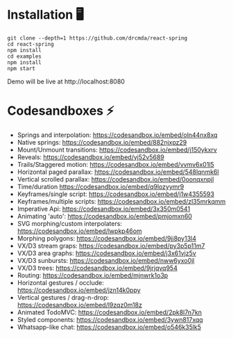 # Installation 🖥

    git clone --depth=1 https://github.com/drcmda/react-spring
    cd react-spring
    npm install
    cd examples
    npm install
    npm start

Demo will be live at http://localhost:8080

# Codesandboxes ⚡️

- Springs and interpolation: https://codesandbox.io/embed/oln44nx8xq
- Native springs: https://codesandbox.io/embed/882njxpz29
- Mount/Unmount transitions: https://codesandbox.io/embed/j150ykxrv
- Reveals: https://codesandbox.io/embed/yj52v5689
- Trails/Staggered motion: https://codesandbox.io/embed/vvmv6x01l5
- Horizontal paged parallax: https://codesandbox.io/embed/548lqnmk6l
- Vertical scrolled parallax: https://codesandbox.io/embed/0oonqxnpjl
- Time/duration https://codesandbox.io/embed/q9lozyymr9
- Keyframes/single script: https://codesandbox.io/embed/j1w4355593
- Keyframes/multiple scripts: https://codesandbox.io/embed/zl35mrkqmm
- Imperative Api: https://codesandbox.io/embed/3x350m0541
- Animating 'auto': https://codesandbox.io/embed/pmjomxn60
- SVG morphing/custom interpolaters: https://codesandbox.io/embed/lwpkp46om
- Morphing polygons: https://codesandbox.io/embed/9jj8py13l4
- VX/D3 stream graps: https://codesandbox.io/embed/py3p5p11m7
- VX/D3 area graphs: https://codesandbox.io/embed/j3x61vjz5v
- VX/D3 sunbursts: https://codesandbox.io/embed/nww6yxo0jl
- VX/D3 trees: https://codesandbox.io/embed/9jrjqvq954
- Routing: https://codesandbox.io/embed/mjnwrk1o3p
- Horizontal gestures / occlude: https://codesandbox.io/embed/jzn14k0ppy
- Vertical gestures / drag-n-drop: https://codesandbox.io/embed/l9zqz0m18z
- Animated TodoMVC: https://codesandbox.io/embed/2pk8l7n7kn
- Styled components: https://codesandbox.io/embed/3ywn817xqq
- Whatsapp-like chat: https://codesandbox.io/embed/o546k35lk5

